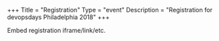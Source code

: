 +++
Title = "Registration"
Type = "event"
Description = "Registration for devopsdays Philadelphia 2018"
+++

<div style="width:100%; text-align:left;">

Embed registration iframe/link/etc.
</div></div>
</div>
